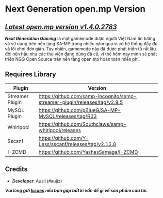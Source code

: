 # Next Generation open.mp Version

## _[Latest open.mp version v1.4.0.2783](https://github.com/openmultiplayer/open.mp/releases/tag/v1.4.0.2779)_


***Next Generation Gaming*** là một gamemode được người Việt Nam tin tưởng và  sử dụng trên nền tảng SA-MP trong nhiều năm qua vì có hệ thống đầy đủ và lối chơi đơn giản. Tuy nhiên, gamemode này đã được phát triển từ rất lâu đời nên hầu như các thư viện đang dùng  đã cũ, vì thế hôm nay mình sẽ phát triển NGG Open Source trên nền tảng open.mp hoàn toàn miễn phí.

## Requires Library
|    Plugin             |   Version                                                                     |
|-------                |-------                                                                        |
|   Streamer Plugin     | https://github.com/samp-incognito/samp-streamer-plugin/releases/tag/v2.9.5    |
| MySQL Plugin          | https://github.com/pBlueG/SA-MP-MySQL/releases/tag/R33                        |
|   Whirlpool           |   https://github.com/Southclaws/samp-whirlpool/releases                       |  
|   Sscanf              |    https://github.com/Y-Less/sscanf/releases/tag/v2.13.8                      |
|   I-ZCMD              | https://github.com/YashasSamaga/I-ZCMD                                        |


## Credits
- ***Developer***: Ausil (#aujiz)

***Vui lòng gửi [Issues](https://github.com/aujiz11/NGG-open.mp/issues) nếu bạn gặp bất kì vấn đề gì về sản phẩm của tôi.***
